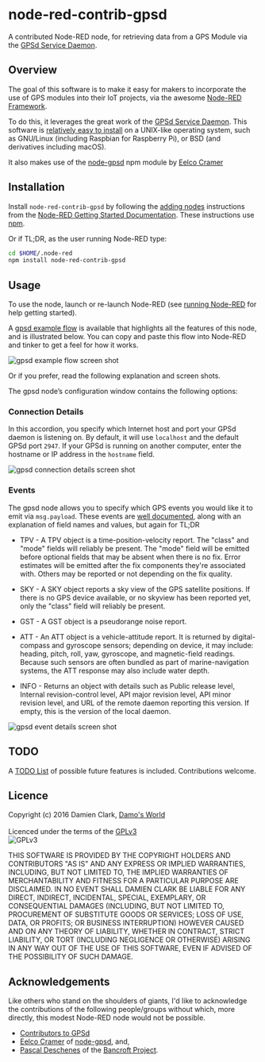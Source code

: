 # node-red-contrib-gpsd

A contributed Node-RED node, for retrieving data from a GPS Module via the
[GPSd Service Daemon](http://www.catb.org/gpsd/).

## Overview
The goal of this software is to make it easy for makers to incorporate the use
of GPS modules into their IoT projects, via the awesome
[Node-RED Framework](http://nodered.org/).

To do this, it leverages the great work of the
[GPSd Service Daemon](http://www.catb.org/gpsd/).  This software is
[relatively easy to install](http://www.catb.org/gpsd/installation.html) on a
UNIX-like operating system, such as GNU/Linux (including Raspbian for Raspberry
Pi), or BSD (and derivatives including macOS).

It also makes use of the [node-gpsd](https://github.com/eelcocramer/node-gpsd)
npm module by [Eelco Cramer](https://github.com/eelcocramer)

## Installation

Install `node-red-contrib-gpsd` by following the
[adding nodes](http://nodered.org/docs/getting-started/adding-nodes)
instructions from the
[Node-RED Getting Started Documentation](http://nodered.org/docs/getting-started/).
These instructions use [npm](https://www.npmjs.com/).

Or if TL;DR, as the user running Node-RED type:

```bash
cd $HOME/.node-red
npm install node-red-contrib-gpsd
```

## Usage

To use the node, launch or re-launch Node-RED (see
[running Node-RED](http://nodered.org/docs/getting-started/running.html) for
help getting started).

A [gpsd example flow](https://raw.githubusercontent.com/damoclark/node-red-contrib-gpsd/master/examples/node-red-contrib-gpsd-example-flow.json) is available
that highlights all the features of this node, and is illustrated below.  You
can copy and paste this flow into Node-RED and tinker to get a feel for how it
works.

![gpsd example flow screen shot](https://raw.githubusercontent.com/damoclark/node-red-contrib-gpsd/master/examples/node-red-contrib-gpsd-example-flow.png)

Or if you prefer, read the following explanation and screen shots.

The gpsd node&rsquo;s configuration window contains the following options:

### Connection Details

In this accordion, you specify which Internet host and port your GPSd daemon
is listening on.  By default, it will use `localhost` and the default GPSd
port `2947`.  If your GPSd is running on another computer, enter the hostname or
IP address in the `hostname` field.

![gpsd connection details screen shot](https://raw.githubusercontent.com/damoclark/node-red-contrib-gpsd/master/examples/node-red-contrib-gpsd-connection-details.png)

### Events

The gpsd node allows you to specify which GPS events you would like it to
emit via `msg.payload`.  These events are
[well documented](http://www.catb.org/gpsd/gpsd_json.html), along with an
explanation of field names and values, but again for TL;DR

* TPV - A TPV object is a time-position-velocity report. The "class" and "mode"
	fields will reliably be present. The "mode" field will be emitted before
	optional fields that may be absent when there is no fix. Error estimates will
	be emitted after the fix components they're associated with. Others may be
	reported or not depending on the fix quality.
	
* SKY - A SKY object reports a sky view of the GPS satellite positions. If there
	is no GPS device available, or no skyview has been reported yet, only the
	"class" field will reliably be present.
	
* GST - A GST object is a pseudorange noise report.

* ATT - An ATT object is a vehicle-attitude report. It is returned by
	digital-compass and gyroscope sensors; depending on device, it may include:
	heading, pitch, roll, yaw, gyroscope, and magnetic-field readings. Because
	such sensors are often bundled as part of marine-navigation systems, the ATT
	response may also include water depth.

* INFO - Returns an object with details such as Public release level, Internal
	revision-control level, API major revision level, API minor revision level,
	and URL of the remote daemon reporting this version. If empty, this is the
	version of the local daemon.

![gpsd event details screen shot](https://raw.githubusercontent.com/damoclark/node-red-contrib-gpsd/master/examples/node-red-contrib-gpsd-event-details.png)

## TODO

A [TODO List](TODO.md) of possible future features is included.  Contributions
welcome.

## Licence
Copyright (c) 2016 Damien Clark, [Damo's World](https://damos.world)<br/> <br/>
Licenced under the terms of the
[GPLv3](https://www.gnu.org/licenses/gpl.txt)<br/>
![GPLv3](https://www.gnu.org/graphics/gplv3-127x51.png "GPLv3")

THIS SOFTWARE IS PROVIDED BY THE COPYRIGHT HOLDERS AND CONTRIBUTORS "AS IS" AND
ANY EXPRESS OR IMPLIED WARRANTIES, INCLUDING, BUT NOT LIMITED TO, THE IMPLIED
WARRANTIES OF MERCHANTABILITY AND FITNESS FOR A PARTICULAR PURPOSE ARE
DISCLAIMED. IN NO EVENT SHALL DAMIEN CLARK BE LIABLE FOR ANY DIRECT,
INDIRECT, INCIDENTAL, SPECIAL, EXEMPLARY, OR CONSEQUENTIAL DAMAGES (INCLUDING,
BUT NOT LIMITED TO, PROCUREMENT OF SUBSTITUTE GOODS OR SERVICES; LOSS OF USE,
DATA, OR PROFITS; OR BUSINESS INTERRUPTION) HOWEVER CAUSED AND ON ANY THEORY OF
LIABILITY, WHETHER IN CONTRACT, STRICT LIABILITY, OR TORT (INCLUDING NEGLIGENCE
OR OTHERWISE) ARISING IN ANY WAY OUT OF THE USE OF THIS SOFTWARE, EVEN IF
ADVISED OF THE POSSIBILITY OF SUCH DAMAGE.

## Acknowledgements

Like others who stand on the shoulders of giants, I'd like to acknowledge
the contributions of the following people/groups without which, more directly,
this modest Node-RED node would not be possible.

* [Contributors to GPSd](http://www.catb.org/gpsd/history.html)
* [Eelco Cramer](https://github.com/eelcocramer) of
[node-gpsd](https://github.com/eelcocramer/node-gpsd), and,
* [Pascal Deschenes](http://github.com/pdeschen) of the
[Bancroft Project](http://github.com/pdeschen/bancroft).

